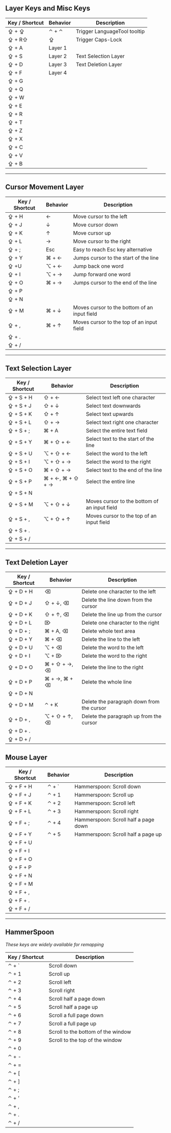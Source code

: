 ## Layer Keys and Misc Keys

| Key / Shortcut | Behavior | Description |
| --- | --- | --- |
| ⇪ + ⇪ | ⌃ + ⌃ | Trigger LanguageTool tooltip |
| ⇪ + R⇧ | ⇪ | Trigger Caps-Lock |
| ⇪ + A | Layer 1 |  |
| ⇪ + S | Layer 2 | Text Selection Layer |
| ⇪ + D | Layer 3 | Text Deletion Layer |
| ⇪ + F | Layer 4 |  |
| ⇪ + G |  |  |
| ⇪ + Q |  |  |
| ⇪ + W |  |  |
| ⇪ + E |  |  |
| ⇪ + R |  |  |
| ⇪ + T |  |  |
| ⇪ + Z |  |  |
| ⇪ + X |  |  |
| ⇪ + C |  |  |
| ⇪ + V |  |  |
| ⇪ + B |  |  |

---

## Cursor Movement Layer

| Key / Shortcut | Behavior | Description |
| --- | --- | --- |
| ⇪ + H | ← | Move cursor to the left |
| ⇪ + J | ↓ | Move cursor down |
| ⇪ + K | ↑ | Move cursor up |
| ⇪ + L | →  | Move cursor to the right |
| ⇪ + ; | Esc | Easy to reach Esc key alternative |
| ⇪ + Y | ⌘ + ← | Jumps cursor to the start of the line |
| ⇪ +U | ⌥ + ← | Jump back one word |
| ⇪ + I | ⌥ + → | Jump forward one word |
| ⇪ + O | ⌘ + → | Jumps cursor to the end of the line |
| ⇪ + P |  |  |
| ⇪ + N |  |  |
| ⇪ + M | ⌘ + ↓ | Moves cursor to the bottom of an input field |
| ⇪ + , | ⌘ + ↑ | Moves cursor to the top of an input field |
| ⇪ + . |  |  |
| ⇪ + / |  |  |

---

## Text Selection Layer

| Key / Shortcut | Behavior | Description |
| --- | --- | --- |
| ⇪ + S + H | ⇧ + ← | Select text left one character |
| ⇪ + S + J | ⇧ + ↓ | Select text downwards |
| ⇪ + S + K | ⇧ + ↑ | Select text upwards |
| ⇪ + S + L | ⇧ + →  | Select text right one character |
| ⇪ + S + ; | ⌘ + A | Select the entire text field |
| ⇪ + S + Y | ⌘ + ⇧ + ← | Select text to the start of the line |
| ⇪ + S + U | ⌥ + ⇧ + ← | Select the word to the left |
| ⇪ + S + I | ⌥ + ⇧ + → | Select the word to the right |
| ⇪ + S + O | ⌘ + ⇧ + → | Select text to the end of the line |
| ⇪ + S + P | ⌘ + ←, ⌘ + ⇧ + → | Select the entire line |
| ⇪ + S + N |  |  |
| ⇪ + S + M | ⌥ + ⇧ + ↓ | Moves cursor to the bottom of an input field |
| ⇪ + S + , | ⌥ + ⇧ + ↑ | Moves cursor to the top of an input field |
| ⇪ + S + . |  |  |
| ⇪ + S + / |  |  |

---

## Text Deletion Layer

| Key / Shortcut | Behavior | Description |
| --- | --- | --- |
| ⇪ + D + H | ⌫ | Delete one character to the left |
| ⇪ + D + J | ⇧ + ↓, ⌫ | Delete the line down from the cursor |
| ⇪ + D + K | ⇧ + ↑, ⌫ | Delete the line up from the cursor |
| ⇪ + D + L | ⌦ | Delete one character to the right |
| ⇪ + D + ; | ⌘ + A, ⌫ | Delete whole text area |
| ⇪ + D + Y | ⌘ + ⌫ | Delete the line to the left |
| ⇪ + D + U | ⌥ + ⌫ | Delete the word to the left |
| ⇪ + D + I | ⌥ + ⌦ | Delete the word to the right |
| ⇪ + D + O | ⌘ + ⇧ + →, ⌫ | Delete the line to the right |
| ⇪ + D + P | ⌘ + →, ⌘ + ⌫ | Delete the whole line |
| ⇪ + D + N |  |  |
| ⇪ + D + M | ⌃ + K | Delete the paragraph down from the cursor |
| ⇪ + D + , | ⌥ + ⇧ + ↑, ⌫ | Delete the paragraph up from the cursor |
| ⇪ + D + . |  |  |
| ⇪ + D + / |  |  |

## Mouse Layer

| Key / Shortcut | Behavior | Description |
| --- | --- | --- |
| ⇪ + F + H | ⌃ + ` | Hammerspoon: Scroll down |
| ⇪ + F + J | ⌃ + 1 | Hammerspoon: Scroll up |
| ⇪ + F + K | ⌃ + 2 | Hammerspoon: Scroll left |
| ⇪ + F + L | ⌃ + 3 | Hammerspoon: Scroll right |
| ⇪ + F + ; | ⌃ + 4 | Hammerspoon: Scroll half a page down |
| ⇪ + F + Y | ⌃ + 5 | Hammerspoon: Scroll half a page up |
| ⇪ + F + U |  |  |
| ⇪ + F + I |  |  |
| ⇪ + F + O |  |  |
| ⇪ + F + P |  |  |
| ⇪ + F + N |  |  |
| ⇪ + F + M |  |  |
| ⇪ + F + , |  |  |
| ⇪ + F + . |  |  |
| ⇪ + F + / |  |  |

---

## HammerSpoon

*These keys are widely available for remapping*

| Key / Shortcut | Description |
| --- | --- |
| ⌃ + ` | Scroll down |
| ⌃ + 1 | Scroll up |
| ⌃ + 2 | Scroll left |
| ⌃ + 3 | Scroll right |
| ⌃ + 4 | Scroll half a page down |
| ⌃ + 5 | Scroll half a page up |
| ⌃ + 6 | Scroll a full page down |
| ⌃ + 7 | Scroll a full page up |
| ⌃ + 8 | Scroll to the bottom of the window |
| ⌃ + 9 | Scroll to the top of the window |
| ⌃ + 0 |  |
| ⌃ + - |  |
| ⌃ + = |  |
| ⌃ + [ |  |
| ⌃ + ] |  |
| ⌃ + ; |  |
| ⌃ + ‘ |  |
| ⌃ + , |  |
| ⌃ + . |  |
| ⌃ + / |  |